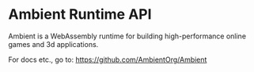 # Ambient Runtime API

Ambient is a WebAssembly runtime for building high-performance online games and 3d applications.

For docs etc., go to: https://github.com/AmbientOrg/Ambient
